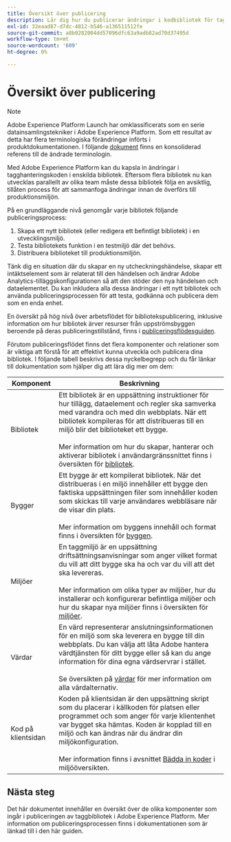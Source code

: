 ```yaml
---
title: Översikt över publicering
description: Lär dig hur du publicerar ändringar i kodbibliotek för tagghantering i Adobe Experience Platform.
exl-id: 32eaad87-d7dc-4812-b546-a136511512fe
source-git-commit: a8b0282004dd57096dfc63a9adb82ad70d37495d
workflow-type: tm+mt
source-wordcount: '609'
ht-degree: 0%

---
```


# Översikt över publicering

>[!NOTE]
>
>Adobe Experience Platform Launch har omklassificerats som en serie datainsamlingstekniker i Adobe Experience Platform. Som ett resultat av detta har flera terminologiska förändringar införts i produktdokumentationen. I följande [dokument](../../term-updates.md) finns en konsoliderad referens till de ändrade terminologin.

Med Adobe Experience Platform kan du kapsla in ändringar i tagghanteringskoden i enskilda bibliotek. Eftersom flera bibliotek nu kan utvecklas parallellt av olika team måste dessa bibliotek följa en avsiktlig, tillåten process för att sammanfoga ändringar innan de överförs till produktionsmiljön.

På en grundläggande nivå genomgår varje bibliotek följande publiceringsprocess:

1. Skapa ett nytt bibliotek (eller redigera ett befintligt bibliotek) i en utvecklingsmiljö.
1. Testa bibliotekets funktion i en testmiljö där det behövs.
1. Distribuera biblioteket till produktionsmiljön.

Tänk dig en situation där du skapar en ny utcheckningshändelse, skapar ett intäktselement som är relaterat till den händelsen och ändrar Adobe Analytics-tilläggskonfigurationen så att den stöder den nya händelsen och dataelementet. Du kan inkludera alla dessa ändringar i ett nytt bibliotek och använda publiceringsprocessen för att testa, godkänna och publicera dem som en enda enhet.

En översikt på hög nivå över arbetsflödet för bibliotekspublicering, inklusive information om hur bibliotek ärver resurser från uppströmsbyggen beroende på deras publiceringstillstånd, finns i [publiceringsflödesguiden](./publishing-flow.md).

Förutom publiceringsflödet finns det flera komponenter och relationer som är viktiga att förstå för att effektivt kunna utveckla och publicera dina bibliotek. I följande tabell beskrivs dessa nyckelbegrepp och du får länkar till dokumentation som hjälper dig att lära dig mer om dem:

| Komponent | Beskrivning |
| --- | --- |
| Bibliotek | Ett bibliotek är en uppsättning instruktioner för hur tillägg, dataelement och regler ska samverka med varandra och med din webbplats. När ett bibliotek kompileras för att distribueras till en miljö blir det biblioteket ett bygge.<br><br>Mer information om hur du skapar, hanterar och aktiverar bibliotek i användargränssnittet finns i översikten för [bibliotek](./libraries.md). |
| Bygger | Ett bygge är ett kompilerat bibliotek. När det distribueras i en miljö innehåller ett bygge den faktiska uppsättningen filer som innehåller koden som skickas till varje användares webbläsare när de visar din plats.<br><br>Mer information om byggens innehåll och format finns i översikten för [byggen](./builds.md). |
| Miljöer | En taggmiljö är en uppsättning driftsättningsanvisningar som anger vilket format du vill att ditt bygge ska ha och var du vill att det ska levereras.<br><br>Mer information om olika typer av miljöer, hur du installerar och konfigurerar befintliga miljöer och hur du skapar nya miljöer finns i översikten för [miljöer](./environments.md). |
| Värdar | En värd representerar anslutningsinformationen för en miljö som ska leverera en bygge till din webbplats. Du kan välja att låta Adobe hantera värdtjänsten för ditt bygge eller så kan du ange information för dina egna värdservrar i stället.<br><br>Se översikten på [värdar](./hosts/hosts-overview.md) för mer information om alla värdalternativ. |
| Kod på klientsidan | Koden på klientsidan är den uppsättning skript som du placerar i källkoden för platsen eller programmet och som anger för varje klientenhet var bygget ska hämtas. Koden är kopplad till en miljö och kan ändras när du ändrar din miljökonfiguration.<br><br>Mer information finns i avsnittet [Bädda in koder](./environments.md#embed-code) i miljööversikten. |

## Nästa steg

Det här dokumentet innehåller en översikt över de olika komponenter som ingår i publiceringen av taggbibliotek i Adobe Experience Platform. Mer information om publiceringsprocessen finns i dokumentationen som är länkad till i den här guiden.
